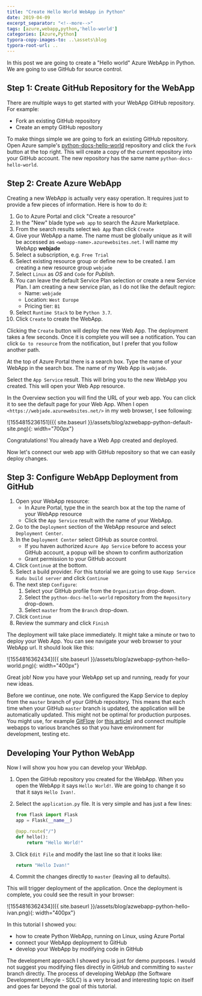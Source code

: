 ```yaml
---
title: "Create Hello World WebApp in Python"
date: 2019-04-09
excerpt_separator: "<!--more-->"
tags: [azure,webapp,python,'hello-world']
categories: [Azure,Python]
typora-copy-images-to: ..\assets\blog
typora-root-url: ..
---
```


In this post we are going to create a "Hello world" Azure WebApp in Python. We are going to use GitHub for source control.

<!--more-->

## Step 1: Create GitHub Repository for the WebApp

There are multiple ways to get started with your WebApp GitHub repository. For example:

* Fork an existing GitHub repository
* Create an empty GitHub repository

To  make things simple we are going to fork an existing GitHub repository. Open Azure sample's [python-docs-hello-world](https://github.com/Azure-Samples/python-docs-hello-world) repository and click the `Fork` button at the top right. This will create a copy of the current repository into your GitHub account. The new repository has the same name `python-docs-hello-world`.

## Step 2: Create Azure WebApp

Creating a new WebApp is actually very easy operation. It requires just to provide a few pieces of information. Here is how to do it: 

1. Go to Azure Portal and click "Create a resource"
2. In the "New" blade type `web app` to search the Azure Marketplace.
3. From the search results select `Web App` than click `Create`
4. Give your WebApp a name. The name must be globally unique as it will be accessed as `<webapp-name>.azurewebsites.net`. I will name my WebApp **webjade**
5. Select a subscription, e.g. `Free Trial`
6. Select existing resource group or define new to be created. I am creating a new resource group `webjade`
7. Select `Linux` as *OS* and `Code` for *Publish*.
8. You can leave the default Service Plan selection or create a new Service Plan. I am creating a new service plan, as I do not like the default region:
   * Name: `webjade`
   * Location: `West Europe`
   * Pricing tier: `B1`
9. Select `Runtime Stack` to be `Python 3.7`.
10. Click `Create` to create the WebApp.

Clicking the `Create` button will deploy the new Web App. The deployment takes a few seconds. Once it is complete you will see a notification. You can click `Go to resource`  from the notification, but I prefer that you follow another path.

At the top of Azure Portal there is a search box. Type the name of your WebApp in the search box. The name of my Web App is `webjade`. 

Select the `App Service` result. This will bring you to the new WebApp you created. This will open your Web App resource.

In the Overview section you will find the URL of your web app. You can click it to see the default page for your Web App. When I open `<https://webjade.azurewebsites.net/>` in my web browser, I see following:

![1554815236151]({{ site.baseurl }}/assets/blog/azwebapp-python-default-site.png){: width="700px"}

Congratulations! You already have a Web App created and deployed. 

Now let's connect our web app with GitHub repository so that we can easily deploy changes.

## Step 3: Configure WebApp Deployment from GitHub

1. Open your WebApp resource:
   * In Azure Portal, type the in the search box at the top the name of your WebApp resource
   * Click the `App Service`  result with the name of your WebApp.
2. Go to the `Deployment` section of the WebApp resource and select `Deployment Center`.
3. In the `Deployment Center` select GitHub as source control.
   * If you haven authorized `Azure App Service` before to access your GitHub account, a popup will be shown to confirm authorization
   * Grant permission to your GitHub account
4. Click `Continue` at the bottom.
5. Select a build provider. For this tutorial we are going to use `Kapp Service Kudu build server` and click `Continue`
6. The next step `Configure`:
   1. Select your GitHub profile from the `Organization` drop-down.
   2. Select the `python-docs-hello-world` repository from the `Repository` drop-down.
   3. Select `master` from the `Branch` drop-down.
7. Click `Continue`
8. Review the summary and click `Finish`

The deployment will take place immediately. It might take a minute or two to deploy your Web App. You can see navigate your web browser to your WebApp url. It should look like this:

![1554816362434]({{ site.baseurl }}/assets/blog/azwebapp-python-hello-world.png){: width="400px"}

Great job! Now you have your WebApp set up and running, ready for your new ideas.

Before we continue, one note. We configured the Kapp Service to deploy from the `master` branch of your GitHub repository. This means that each time when your GitHub `master` branch is updated, the application will be automatically updated. This might not be optimal for production purposes. You might use, for example [GitFlow](https://www.atlassian.com/git/tutorials/comparing-workflows/gitflow-workflow) (or [this article](https://datasift.github.io/gitflow/IntroducingGitFlow.html)) and connect multiple webapps to various branches so that you have environment for development, testing etc.

## Developing Your Python WebApp

Now I will show you how you can develop your WebApp.

1. Open the GitHub repository you created for the WebApp. When you open the WebApp it says `Hello World!`. We are going to change it so that it says `Hello Ivan!`.

2. Select the `application.py` file. It is very simple and has just a few lines:

   ```python
   from flask import Flask
   app = Flask(__name__)
   
   @app.route("/")
   def hello():
       return "Hello World!"
   ```

3. Click `Edit File` and modify the last line so that it looks like:

   ```python
   return "Hello Ivan!"
   ```

4. Commit the changes directly to `master` (leaving all to defaults).

This will trigger deployment of the application. Once the deployment is complete, you could see the result in your browser:

![1554816362434]({{ site.baseurl }}/assets/blog/azwebapp-python-hello-ivan.png){: width="400px"}

In this tutorial I showed you:

* how to create Python WebApp, running on Linux, using Azure Portal
* connect your WebApp deployment to GitHub
* develop your WebApp by modifying code in GitHub

The development approach I showed you is just for demo purposes. I would not suggest you modifying files directly in GitHub and committing to `master` branch directly. The process of developing WebApp (the Software Development Lifecyle - SDLC) is a very broad and interesting topic on itself and goes far beyond the goal of this tutorial.